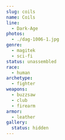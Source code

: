 ```yaml
---
slug: coils
name: Coils
line:
  - Dark-Age
photos:
  - ./dag-1006-1.jpg
genre:
  - magitek
  - sci-fi
status: unassembled
race:
  - human
archetype:
  - fighter
weapons:
  - buzzsaw
  - club
  - firearm
armor:
  - leather
gallery:
  status: hidden
---
```

